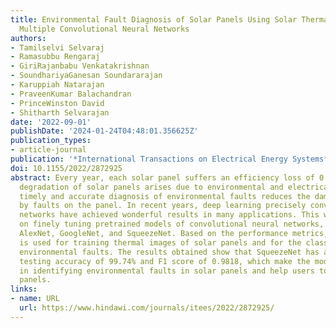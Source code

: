 ```yaml
---
title: Environmental Fault Diagnosis of Solar Panels Using Solar Thermal Images in
  Multiple Convolutional Neural Networks
authors:
- Tamilselvi Selvaraj
- Ramasubbu Rengaraj
- GiriRajanbabu Venkatakrishnan
- SoundhariyaGanesan Soundararajan
- Karuppiah Natarajan
- PraveenKumar Balachandran
- PrinceWinston David
- Shitharth Selvarajan
date: '2022-09-01'
publishDate: '2024-01-24T04:48:01.356625Z'
publication_types:
- article-journal
publication: '*International Transactions on Electrical Energy Systems*'
doi: 10.1155/2022/2872925
abstract: Every year, each solar panel suffers an efficiency loss of 0.5% to 1%. This
  degradation of solar panels arises due to environmental and electrical faults. A
  timely and accurate diagnosis of environmental faults reduces the damage caused
  by faults on the panel. In recent years, deep learning precisely convolutional neural
  networks have achieved wonderful results in many applications. This work is focused
  on finely tuning pretrained models of convolutional neural networks, especially
  AlexNet, GoogleNet, and SqueezeNet. Based on the performance metrics, SqueezeNet
  is used for training thermal images of solar panels and for the classification of
  environmental faults. The results obtained show that SqueezeNet has a significant
  testing accuracy of 99.74% and F1 score of 0.9818, which make the model successful
  in identifying environmental faults in solar panels and help users to protect the
  panels.
links:
- name: URL
  url: https://www.hindawi.com/journals/itees/2022/2872925/
---
```


